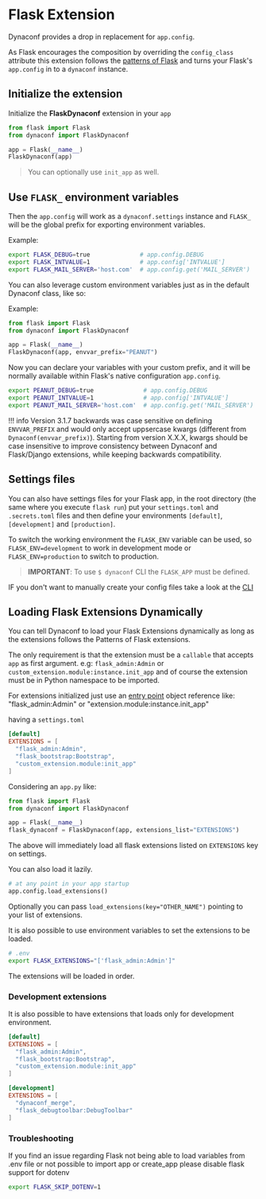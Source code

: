 # Flask Extension

Dynaconf provides a drop in replacement for `app.config`.

As Flask encourages the composition by overriding the `config_class` attribute this extension follows the [patterns of Flask](http://flask.pocoo.org/docs/0.12/patterns/subclassing/) and turns your Flask's `app.config` in to a `dynaconf` instance.

## Initialize the extension

Initialize the **FlaskDynaconf** extension in your `app`

```python
from flask import Flask
from dynaconf import FlaskDynaconf

app = Flask(__name__)
FlaskDynaconf(app)
```

> You can optionally use `init_app` as well.

## Use `FLASK_` environment variables

Then the `app.config` will work as a `dynaconf.settings` instance and `FLASK_` will be the global prefix for exporting environment variables.

Example:

```bash
export FLASK_DEBUG=true              # app.config.DEBUG
export FLASK_INTVALUE=1              # app.config['INTVALUE']
export FLASK_MAIL_SERVER='host.com'  # app.config.get('MAIL_SERVER')
```

You can also leverage custom environment variables just as in the default Dynaconf class, like so:

Example:

```python
from flask import Flask
from dynaconf import FlaskDynaconf

app = Flask(__name__)
FlaskDynaconf(app, envvar_prefix="PEANUT")
```

Now you can declare your variables with your custom prefix, and it will be normally available within Flask's native configuration `app.config`.

```bash
export PEANUT_DEBUG=true              # app.config.DEBUG
export PEANUT_INTVALUE=1              # app.config['INTVALUE']
export PEANUT_MAIL_SERVER='host.com'  # app.config.get('MAIL_SERVER')
```

!!! info
    Version 3.1.7 backwards was case sensitive on defining `ENVVAR_PREFIX` and would only accept uppsercase kwargs (different from `Dynaconf(envvar_prefix)`). Starting from version X.X.X, kwargs should be case insensitive to improve consistency between Dynaconf and Flask/Django extensions, while keeping backwards compatibility.

## Settings files

You can also have settings files for your Flask app, in the root directory (the same where you execute `flask run`) put your `settings.toml` and `.secrets.toml` files and then define your environments `[default]`, `[development]` and `[production]`.

To switch the working environment the `FLASK_ENV` variable can be used, so `FLASK_ENV=development` to work
in development mode or `FLASK_ENV=production` to switch to production.

> **IMPORTANT**: To use `$ dynaconf` CLI the `FLASK_APP` must be defined.

IF you don't want to manually create your config files take a look at the [CLI](/cli/)

## Loading Flask Extensions Dynamically

You can tell Dynaconf to load your Flask Extensions dynamically as long as the extensions follows the Patterns of Flask extensions.

The only requirement is that the extension must be a `callable` that accepts `app` as first argument. e.g: `flask_admin:Admin` or `custom_extension.module:instance.init_app` and of course the extension must be in Python namespace to be imported.

For extensions initialized just use an [entry point](https://packaging.python.org/specifications/entry-points/) object reference like: "flask_admin:Admin" or "extension.module:instance.init_app"

having a `settings.toml`

```toml
[default]
EXTENSIONS = [
  "flask_admin:Admin",
  "flask_bootstrap:Bootstrap",
  "custom_extension.module:init_app"
]
```

Considering an `app.py` like:

```py
from flask import Flask
from dynaconf import FlaskDynaconf

app = Flask(__name__)
flask_dynaconf = FlaskDynaconf(app, extensions_list="EXTENSIONS")
```

The above will immediately load all flask extensions listed on `EXTENSIONS` key on settings.

You can also load it lazily.

```py
# at any point in your app startup
app.config.load_extensions()
```

Optionally you can pass `load_extensions(key="OTHER_NAME")` pointing to your list of extensions.

It is also possible to use environment variables to set the extensions to be loaded.

```bash
# .env
export FLASK_EXTENSIONS="['flask_admin:Admin']"
```

The extensions will be loaded in order.

### Development extensions

It is also possible to have extensions that loads only for development environment.

```toml
[default]
EXTENSIONS = [
  "flask_admin:Admin",
  "flask_bootstrap:Bootstrap",
  "custom_extension.module:init_app"
]

[development]
EXTENSIONS = [
  "dynaconf_merge",
  "flask_debugtoolbar:DebugToolbar"
]
```

### Troubleshooting

If you find an issue regarding Flask not being able to load variables from .env file or not possible to import app or create_app please disable flask support for dotenv

```bash
export FLASK_SKIP_DOTENV=1
```
